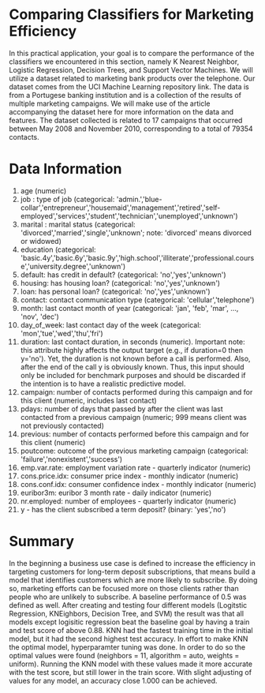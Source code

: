 # Comparing Classifiers for Marketing Efficiency
In this practical application, your goal is to compare the performance of the classifiers we encountered in this section, namely K Nearest Neighbor, Logistic Regression, Decision Trees, and Support Vector Machines. We will utilize a dataset related to marketing bank products over the telephone. Our dataset comes from the UCI Machine Learning repository link. The data is from a Portugese banking institution and is a collection of the results of multiple marketing campaigns. We will make use of the article accompanying the dataset here for more information on the data and features.
The dataset collected is related to 17 campaigns that occurred between May 2008 and November 2010, corresponding to a total of 79354 contacts.
# Data Information
1. age (numeric)
2. job : type of job (categorical: 'admin.','blue-collar','entrepreneur','housemaid','management','retired','self-employed','services','student','technician','unemployed','unknown')
3. marital : marital status (categorical: 'divorced','married','single','unknown'; note: 'divorced' means divorced or widowed)
4. education (categorical: 'basic.4y','basic.6y','basic.9y','high.school','illiterate','professional.course','university.degree','unknown')
5. default: has credit in default? (categorical: 'no','yes','unknown')
6. housing: has housing loan? (categorical: 'no','yes','unknown')
7. loan: has personal loan? (categorical: 'no','yes','unknown')
8. contact: contact communication type (categorical: 'cellular','telephone')
9. month: last contact month of year (categorical: 'jan', 'feb', 'mar', ..., 'nov', 'dec')
10. day_of_week: last contact day of the week (categorical: 'mon','tue','wed','thu','fri')
11. duration: last contact duration, in seconds (numeric). Important note: this attribute highly affects the output target (e.g., if duration=0 then y='no'). Yet, the duration is not known before a call is performed. Also, after the end of the call y is obviously known. Thus, this input should only be included for benchmark purposes and should be discarded if the intention is to have a realistic predictive model.
12. campaign: number of contacts performed during this campaign and for this client (numeric, includes last contact)
13. pdays: number of days that passed by after the client was last contacted from a previous campaign (numeric; 999 means client was not previously contacted)
14. previous: number of contacts performed before this campaign and for this client (numeric)
15. poutcome: outcome of the previous marketing campaign (categorical: 'failure','nonexistent','success')
16. emp.var.rate: employment variation rate - quarterly indicator (numeric)
17. cons.price.idx: consumer price index - monthly indicator (numeric)
18. cons.conf.idx: consumer confidence index - monthly indicator (numeric)
19. euribor3m: euribor 3 month rate - daily indicator (numeric)
20. nr.employed: number of employees - quarterly indicator (numeric)
21. y - has the client subscribed a term deposit? (binary: 'yes','no')

# Summary
In the beginning a business use case is defined to increase the efficiency in targeting customers for long-term deposit subscriptions, that means build a model that identifies customers which are more likely to subscribe. By doing so, marketing efforts can be focused more on those clients rather than people who are unlikely to subscribe. A baseline performance of 0.5 was defined as well. After creating and testing four different models (Logitstic Regression, KNEighbors, Decision Tree, and SVM) the result was that all models except logisitic regression beat the baseline goal by having a train and test score of above 0.88. KNN had the fastest training time in the initial model, but it had the second highest test accuracy. In effort to make KNN the optimal model, hyperparamter tuning was done. In order to do so the optimal values were found (neighbors = 11, algorithm = auto, weights = uniform). Running the KNN model with these values made it more accurate with the test score, but still lower in the train score. With slight adjusting of values for any model, an accuracy close 1.000 can be achieved.
